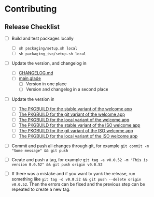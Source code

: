 # Contributing

## Release Checklist

- [ ] Build and test packages locally
  - [ ] `sh packaging/setup.sh local`
  - [ ] `sh packaging_iso/setup.sh local`

- [ ] Update the version, and changelog in
  - [ ] [CHANGELOG.md](CHANGELOG.md)
  - [ ] [main.glade](user_interface/gtk/forms/main.glade)
    - [ ] Version in one place
    - [ ] Version and changelog in a second place

- [ ] Update the version in 
  - [ ] [The PKGBUILD for the stable variant of the welcome app](packaging/rebornos-welcome/PKGBUILD)
  - [ ] [The PKGBUILD for the git variant of the welcome app](packaging/rebornos-welcome-git/PKGBUILD)
  - [ ] [The PKGBUILD for the local variant of the welcome app](packaging/rebornos-welcome-local/PKGBUILD)
  - [ ] [The PKGBUILD for the stable variant of the ISO welcome app](packaging_iso/rebornos-iso-welcome/PKGBUILD)
  - [ ] [The PKGBUILD for the git variant of the ISO welcome app](packaging_iso/rebornos-iso-welcome-git/PKGBUILD)
  - [ ] [The PKGBUILD for the local variant of the ISO welcome app](packaging_iso/rebornos-iso-welcome-local/PKGBUILD)

- [ ] Commit and push all changes through git, for example `git commit -m "Some message" && git push`

- [ ] Create and push a tag, for example `git tag -a v0.0.52 -m "This is version 0.0.52" && git push origin v0.0.52`
- [ ] If there was a mistake and if you want to yank the release, run something like `git tag -d v0.0.52 && git push --delete origin v0.0.52`. Then the errors can be fixed and the previous step can be repeated to create a new tag.